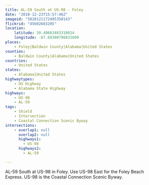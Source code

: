 ```yaml
---
title: AL-59 South at US-98 - Foley
date: "2018-12-23T15:57:46Z"
imageid: "5028121172495350143"
flickrid: "45602683205"
location:
    latitude: 30.40663463310014
    longitude: -87.68380796831609
places:
    - Foley|Baldwin County|Alabama|United States
counties:
    - Baldwin County|Alabama|United States
countries:
    - United States
states:
    - Alabama|United States
highwaytypes:
    - US Highway
    - Alabama State Highway
highways:
    - US-98
    - AL-59
tags:
    - Shield
    - Intersection
    - Coastal Connection Scenic Byway
intersections:
    - overlap1: null
      overlap2: null
      highways1:
        - US-98
      highways2:
        - AL-59

---
```

AL-59 South at US-98 in Foley.  Use US-98 East for the Foley Beach Express.  US-98 is the Coastal Connection Scenic Byway.